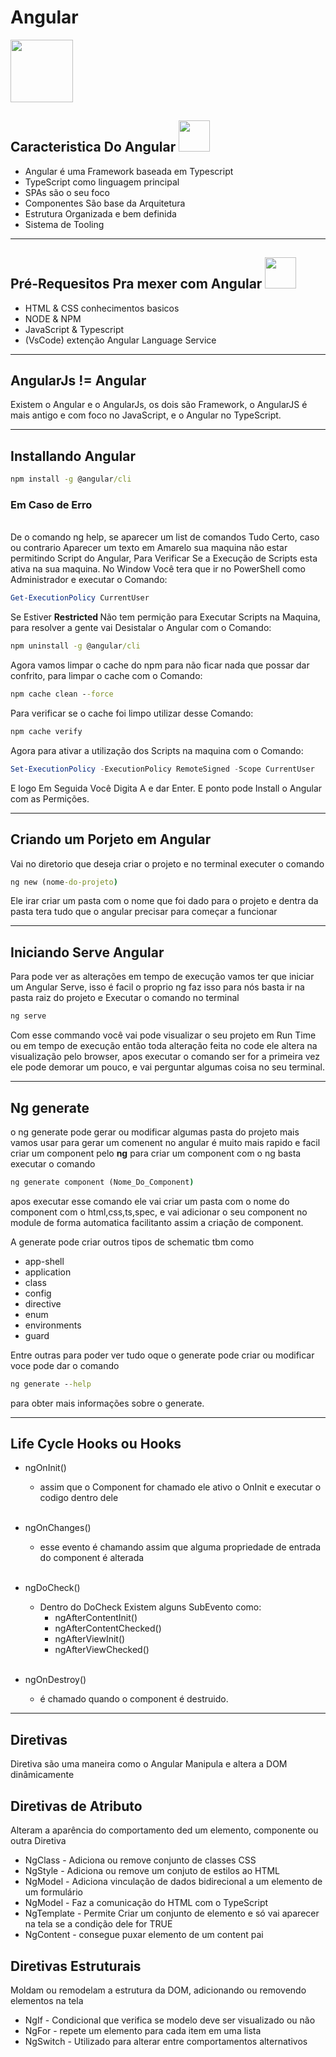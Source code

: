 # Angular

<img src="https://i.pinimg.com/564x/10/11/c6/1011c6f3ffcdfa8c2f3f57a78d35fe1f.jpg" width="100px" height="100">

<br>

## Caracteristica Do Angular   <img src="https://i.pinimg.com/564x/6c/d0/52/6cd05284013487f72cf30db5bb1d83f8.jpg" width="50px" height="50px">

  - Angular é uma Framework baseada em Typescript
  - TypeScript como linguagem principal
  - SPAs são o seu foco
  - Componentes São base da Arquitetura
  - Estrutura Organizada e bem definida
  - Sistema de Tooling 

---

## Pré-Requesitos Pra mexer com Angular  <img src="https://i.pinimg.com/564x/37/ef/74/37ef7480a90a4524eae3abd72aa2aca1.jpg" width="50px" height="50px">
  - HTML & CSS conhecimentos basicos
  - NODE & NPM
  - JavaScript & Typescript
  - (VsCode) extenção Angular Language Service
---


## AngularJs != Angular

Existem o Angular e o AngularJs, os dois são Framework, o AngularJS é mais antigo e com foco no JavaScript, e o Angular no TypeScript.

---

## Installando Angular

~~~cmd
npm install -g @angular/cli
~~~

### Em Caso de Erro
<br>
De o comando ng help, se aparecer um list de comandos Tudo Certo, caso ou contrario Aparecer um texto em Amarelo sua maquina não estar permitindo Script do Angular, Para
 Verificar Se a Execução de Scripts esta ativa na sua maquina. No Window Você tera que ir no PowerShell como Administrador e executar o Comando:

 ~~~powershell
Get-ExecutionPolicy CurrentUser
 ~~~

 Se Estiver <strong> Restricted </strong> Não tem permição para Executar Scripts na Maquina, para resolver a gente vai Desistalar o Angular com o Comando:
 ~~~cmd
npm uninstall -g @angular/cli
 ~~~

 Agora vamos limpar o cache do npm para não ficar nada que possar dar confrito, para limpar o cache com o Comando:
 ~~~cmd
npm cache clean --force
 ~~~
 Para verificar se o cache foi limpo utilizar desse Comando:
 ~~~cmd
npm cache verify
 ~~~

Agora para ativar a utilização dos Scripts na maquina com o Comando:

~~~powershell
Set-ExecutionPolicy -ExecutionPolicy RemoteSigned -Scope CurrentUser
~~~
E logo Em Seguida Você Digita A e dar Enter. E ponto pode Install o Angular com as Permições.

---

## Criando um Porjeto em Angular

Vai no diretorio que deseja criar o projeto e no terminal executer o comando

~~~cmd
ng new (nome-do-projeto)
~~~

Ele irar criar um pasta com o nome que foi dado para o projeto e dentra da pasta tera tudo que o angular precisar para começar a funcionar 

---

## Iniciando Serve Angular

Para pode ver as alterações em tempo de execução vamos ter que iniciar um Angular Serve, isso é facil o proprio ng faz isso para nós basta ir na pasta raiz do projeto e Executar o comando no terminal
~~~cmd
ng serve
~~~

Com esse commando você vai pode visualizar o seu projeto em Run Time ou em tempo de execução então toda alteração feita no code ele altera na visualização pelo browser, apos executar o comando ser for a primeira vez ele pode demorar um pouco, e vai perguntar algumas coisa no seu terminal.

---

## Ng generate

o ng generate pode gerar ou modificar algumas pasta do projeto mais vamos usar para gerar um comenent no angular é muito mais rapido e facil criar um component pelo <strong>ng</strong> para criar um component com o ng basta executar o comando
~~~cmd
ng generate component (Nome_Do_Component)
~~~
apos executar esse comando ele vai criar um pasta com o nome do component com o html,css,ts,spec, e vai adicionar o seu component no module de forma automatica facilitanto assim a criação de component.

A generate pode criar outros tipos de schematic tbm como
  - app-shell
  - application
  - class
  - config
  - directive
  - enum
  - environments
  - guard
  
Entre outras para poder ver tudo oque o generate pode criar ou modificar voce pode dar o comando
~~~cmd
ng generate --help
~~~
para obter mais informações sobre o generate.

---

## Life Cycle Hooks ou Hooks
- ngOnInit()
  - assim que o Component for chamado ele ativo o OnInit e executar o codigo dentro dele

  <br>
- ngOnChanges()
  - esse evento é chamando assim que alguma propriedade de entrada do component é alterada 

  <br>
- ngDoCheck()
  - Dentro do DoCheck Existem alguns SubEvento como:
    - ngAfterContentInit()
    - ngAfterContentChecked()
    - ngAfterViewInit()
    - ngAfterViewChecked()

  <br>
- ngOnDestroy()
  - é chamado quando o component é destruido.

---

## Diretivas
Diretiva são uma maneira como o Angular Manipula e altera a DOM dinâmicamente

## Diretivas de Atributo
Alteram a aparência do comportamento ded um elemento, componente ou outra Diretiva
 - NgClass - Adiciona ou remove conjunto de classes CSS
 - NgStyle - Adiciona ou remove um conjuto de estilos ao HTML
 - NgModel - Adiciona vinculação de dados bidirecional a um elemento de um formulário
 - NgModel - Faz a comunicação do HTML com o TypeScript
 - NgTemplate - Permite Criar um conjunto de elemento e só vai aparecer na tela se a condição dele for TRUE
 - NgContent - consegue puxar elemento de um content pai

## Diretivas Estruturais
Moldam ou remodelam a estrutura da DOM, adicionando ou removendo elementos na tela
 - NgIf - Condicional que verifica se modelo deve ser visualizado ou não
 - NgFor - repete um elemento para cada item em uma lista
 - NgSwitch - Utilizado para alterar entre comportamentos alternativos


